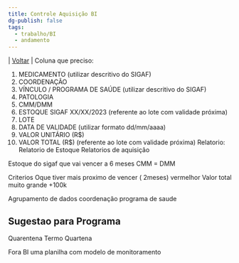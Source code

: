 ```yaml
---
title: Controle Aquisição BI
dg-publish: false
tags:
  - trabalho/BI
  - andamento
---
```

| [Voltar](index) |
Coluna que preciso:
1. MEDICAMENTO (utilizar descritivo do SIGAF)
2. COORDENAÇÃO
3. VÍNCULO / PROGRAMA DE SAÚDE (utilizar descritivo do SIGAF)
4. PATOLOGIA
5. CMM/DMM
6. ESTOQUE SIGAF XX/XX/2023 (referente ao lote com validade próxima)
7. LOTE
8. DATA DE VALIDADE (utilizar formato dd/mm/aaaa)
9. VALOR UNITÁRIO (R$)
10. VALOR TOTAL (R$) (referente ao lote com validade próxima)
Relatorio:
Relatorio de Estoque
Relatorios de aquisição

Estoque do sigaf
que vai vencer a 6 meses
CMM = DMM

Criterios
Oque tiver mais proximo de vencer ( 2meses) vermelhor
Valor total muito grande +100k

Agrupamento de dados
coordenação
programa de saude

## Sugestao para Programa 
Quarentena Termo
Quartena 

Fora BI uma planilha com modelo de monitoramento